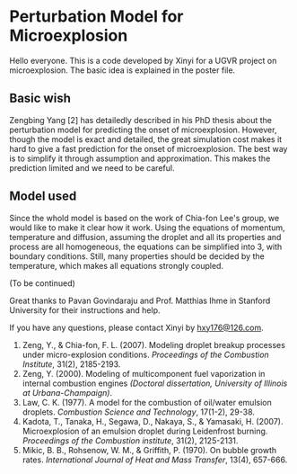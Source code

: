 # Perturbation Model for Microexplosion
Hello everyone. This is a code developed by Xinyi for a UGVR project on microexplosion. The basic idea is explained in the poster file.
## Basic wish
Zengbing Yang [2] has detailedly described in his PhD thesis about the perturbation model for predicting the onset of microexplosion.
However, though the model is exact and detailed, the great simulation cost makes it hard to give a fast prediction for the onset of microexplosion. The best way is to simplify it through assumption and approximation. This makes the prediction limited and we need to be careful.
## Model used
Since the whold model is based on the work of Chia-fon Lee's group, we would like to make it clear how it work. Using the equations of momentum, temperature and diffusion, assuming the droplet and all its properties and process are all homogeneous, the equations can be simplified into 3, with boundary conditions. Still, many properties should be decided by the temperature, which makes all equations strongly coupled.

(To be continued)

Great thanks to Pavan Govindaraju and Prof. Matthias Ihme in Stanford University for their instructions and help.

If you have any questions, please contact Xinyi by <hxy176@126.com>.

1. Zeng, Y., & Chia-fon, F. L. (2007). Modeling droplet breakup processes under micro-explosion conditions. *Proceedings of the Combustion Institute*, 31(2), 2185-2193.
2. Zeng, Y. (2000). Modeling of multicomponent fuel vaporization in internal combustion engines *(Doctoral dissertation, University of Illinois at Urbana-Champaign)*.
3. Law, C. K. (1977). A model for the combustion of oil/water emulsion droplets. *Combustion Science and Technology*, 17(1-2), 29-38.
4. Kadota, T., Tanaka, H., Segawa, D., Nakaya, S., & Yamasaki, H. (2007). Microexplosion of an emulsion droplet during Leidenfrost burning. *Proceedings of the Combustion institute*, 31(2), 2125-2131.
5. Mikic, B. B., Rohsenow, W. M., & Griffith, P. (1970). On bubble growth rates. *International Journal of Heat and Mass Transfer*, 13(4), 657-666.
